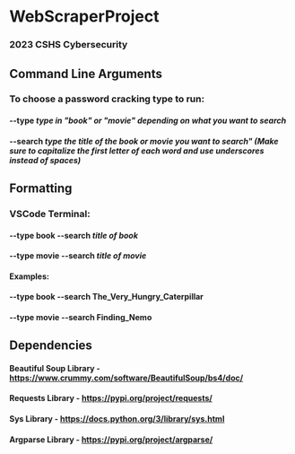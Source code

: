 # WebScraperProject

### 2023 CSHS Cybersecurity


## Command Line Arguments
### To choose a password cracking type to run:
 #### --type *type in "book" or "movie" depending on what you want to search* 
 #### --search *type the title of the book or movie you want to search" (Make sure to capitalize the first letter of each word and use underscores instead of spaces)*


## Formatting
### VSCode Terminal:
#### --type book --search *title of book*
#### --type movie --search *title of movie*

#### Examples:
#### --type book --search The_Very_Hungry_Caterpillar
#### --type movie --search Finding_Nemo

## Dependencies
#### Beautiful Soup Library - https://www.crummy.com/software/BeautifulSoup/bs4/doc/
#### Requests Library - https://pypi.org/project/requests/
#### Sys Library - https://docs.python.org/3/library/sys.html
#### Argparse Library - https://pypi.org/project/argparse/

